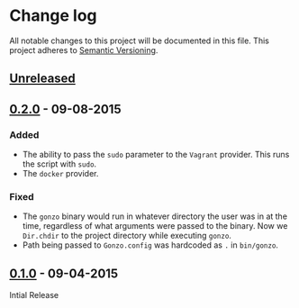 # Change log
All notable changes to this project will be documented in this file. This project adheres to [Semantic Versioning](http://semver.org/).

## [Unreleased][unreleased]

## [0.2.0] - 09-08-2015
### Added
- The ability to pass the `sudo` parameter to the `Vagrant` provider. This runs the script with `sudo`.
- The `docker` provider.

### Fixed
- The `gonzo` binary would run in whatever directory the user was in at the time, regardless of what arguments were passed to the binary. Now we `Dir.chdir` to the project directory while executing `gonzo`.
- Path being passed to `Gonzo.config` was hardcoded as `.` in `bin/gonzo`.

## [0.1.0] - 09-04-2015
Intial Release

[unreleased]: https://github.com/danzilio/gonzo/compare/0.2.0...HEAD
[0.2.0]: https://github.com/danzilio/gonzo/compare/0.1.0...0.2.0
[0.1.0]: https://github.com/danzilio/gonzo/tree/0.1.0

